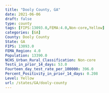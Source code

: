 ```yaml
---
title: "Dooly County, GA"
date: 2021-06-06
draft: false
type: county
tags: [FIPS:13093.0,FEMA:4.0,Non-core,Yellow]
categories: [GA]
County: Dooly County
State: GA
FIPS: 13093.0
FEMA_Region: 4.0
Population: 13390.0
NCHS_Urban_Rural_Classification: Non-core
Tests_in_prior_14_days: 53.0
Fourteen_day_test_rate_per_100000: 396.0
Percent_Positivity_in_prior_14_days: 0.208
Level: Yellow
url: /states/GA/dooly-county
---
```



